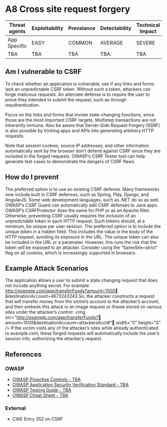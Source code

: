 # A8 Cross site request forgery

| Threat agents | Exploitability | Prevalance | Detectability | Technical Impact | Business Impacts |
| --- | --- | --- | --- | --- | --- |
| App Specific |  EASY | COMMON | AVERAGE | SEVERE | App Specific | 
| TBA | TBA | TBA | TBA. | TBA |

## Am I vulnerable to CSRF

To check whether an application is vulnerable, see if any links and forms lack an unpredictable CSRF token. Without such a token, attackers can forge malicious requests.  An alternate defense is to require the user to prove they intended to submit the request, such as through reauthentication.

Focus on the links and forms that invoke state-changing functions, since those are the most important CSRF targets. Multistep transactions are not inherently immune. Also be aware that Server-Side Request Forgery (SSRF) is also possible by tricking apps and APIs into generating arbitrary HTTP requests.

Note that session cookies, source IP addresses, and other information automatically sent by the browser don’t defend against CSRF since they are included in the forged requests.
OWASP’s CSRF Tester tool can help generate test cases to demonstrate the dangers of CSRF flaws.

## How do I prevent

The preferred option is to use an existing CSRF defense. Many frameworks now include built in CSRF defenses, such as Spring, Play, Django, and AngularJS. Some web development languages, such as .NET do so as well. OWASP’s CSRF Guard can automatically add CSRF defenses to Java apps. OWASP’s CSRFProtector does the same for PHP or as an Apache filter.
Otherwise, preventing CSRF usually requires the inclusion of an unpredictable token in each HTTP request. Such tokens should, at a minimum, be unique per user session.
The preferred option is to include the unique token in a hidden field. This includes the value in the body of the HTTP request, avoiding its exposure in the URL.
The unique token can also be included in the URL or a parameter. However, this runs the risk that the token will be exposed to an attacker.
Consider using the “SameSite=strict” flag on all cookies, which is increasingly supported in browsers.


## Example Attack Scenarios
The application allows a user to submit a state changing request that does not include anything secret. For example:
  http://example.com/app/transferFunds?amount=1500  &destinationAccount=4673243243
So, the attacker constructs a request that will transfer money from the victim’s account to the attacker’s account, and then embeds this attack in an image request or iframe stored on various sites under the attacker’s control:
  <img src="http://example.com/app/transferFunds?  amount=1500&destinationAccount=attackersAcct#“  width="0" height="0" />
If the victim visits any of the attacker’s sites while already authenticated to example.com, these forged requests will automatically include the user’s session info, authorizing the attacker’s request.

## References
### OWASP
* [OWASP Proactive Controls - TBA]()
* [OWASP Application Security Verification Standard - TBA]()
* [OWASP Testing Guide - TBA]()
* [OWASP Cheat Sheet - TBA]()

### External
* CWE Entry 352 on CSRF
